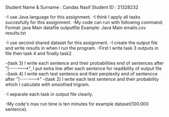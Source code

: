 Student Name & Surname : Candas Nasif
Student ID : 21328232


-I use Java language for this assignment.
-I think I apply all tasks succesfully for this assignment.
-My code can run with following command:
	Format:
	java Main datafile outputfile
	Example:
	Java Main emails.csv results.txt

-I use second shared dataset for this assignment.
-I create the output file and write results in when I run the program.
-First I write task 3 outputs in file then task 4 and finally task2 

-(task 3) I write each sentence and their probabilities end of sentences after "|------->", I put extra line after each sentence for readibility of output file
-(task 4) I write each test sentence and their perplexity end of sentencce after "|------->"
-(task 2) I write each test sentence and their probability which I calculate with smoothed trigram.

-I separate each task in output file clearly.

-My code's max run time is  ten minutes for example dataset(100.000 sentence).
